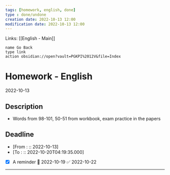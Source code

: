 ```yaml
---
tags: [homework, english, done]
type : done/undone
creation date: 2022-10-13 12:00
modification date: 2022-10-13 12:00
---
```

Links: [[English - Main]]
```button
name Go Back
type link
action obsidian://open?vault=PGKPI%2012V&file=Index
```
# Homework - English
2022-10-13
## Description
-  Words from 98-101, 50-51 from workbook, exam practice in the papers
## Deadline
-  [From : :: 2022-10-13]
-  [To : :: 2022-10-20T04:19:35.000]
- [x] A reminder 📅 2022-10-19 ✅ 2022-10-22
---
